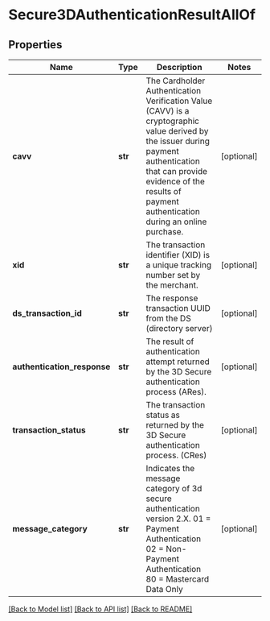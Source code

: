 # Secure3DAuthenticationResultAllOf

## Properties
Name | Type | Description | Notes
------------ | ------------- | ------------- | -------------
**cavv** | **str** | The Cardholder Authentication Verification Value (CAVV) is a cryptographic value derived by the issuer during payment authentication that can provide evidence of the results of payment authentication during an online purchase. | [optional] 
**xid** | **str** | The transaction identifier (XID) is a unique tracking number set by the merchant. | [optional] 
**ds_transaction_id** | **str** | The response transaction UUID from the DS (directory server) | [optional] 
**authentication_response** | **str** | The result of authentication attempt returned by the 3D Secure authentication process (ARes). | [optional] 
**transaction_status** | **str** | The transaction status as returned by the 3D Secure authentication process. (CRes) | [optional] 
**message_category** | **str** | Indicates the message category of 3d secure authentication version 2.X. 01 &#x3D; Payment Authentication 02 &#x3D; Non-Payment Authentication 80 &#x3D; Mastercard Data Only  | [optional] 

[[Back to Model list]](../README.md#documentation-for-models) [[Back to API list]](../README.md#documentation-for-api-endpoints) [[Back to README]](../README.md)


